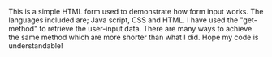This is a simple HTML form used to demonstrate how form input works. 
The languages included are; Java script, CSS and HTML. 
I have used the "get-method" to retrieve the user-input data. 
There are many ways to achieve the same method which are more shorter than what I did.
Hope my code is understandable!
